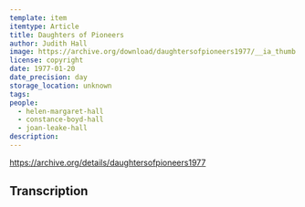```yaml
---
template: item
itemtype: Article
title: Daughters of Pioneers
author: Judith Hall
image: https://archive.org/download/daughtersofpioneers1977/__ia_thumb.jpg
license: copyright
date: 1977-01-20
date_precision: day
storage_location: unknown
tags:
people:
  - helen-margaret-hall
  - constance-boyd-hall
  - joan-leake-hall
description:
---
```


https://archive.org/details/daughtersofpioneers1977

## Transcription


